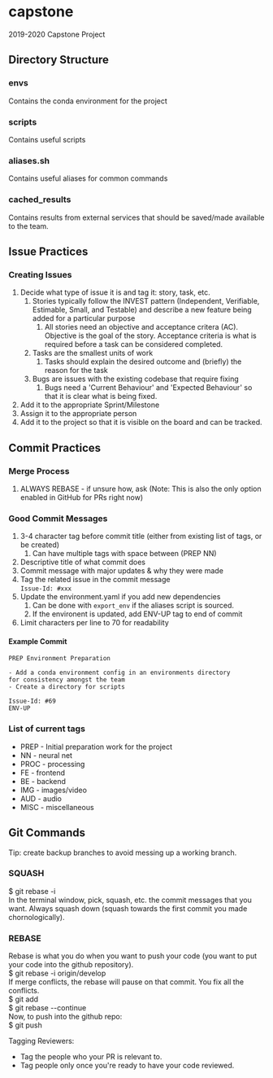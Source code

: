 # capstone
2019-2020 Capstone Project

## Directory Structure

### envs
Contains the conda environment for the project

### scripts
Contains useful scripts

### aliases.sh
Contains useful aliases for common commands

### cached_results
Contains results from external services that should be saved/made available to the team.

## Issue Practices
### Creating Issues
1. Decide what type of issue it is and tag it: story, task, etc.
    1. Stories typically follow the INVEST pattern (Independent, Verifiable, Estimable, Small, and Testable) and describe a new feature being added for a particular purpose
        1. All stories need an objective and acceptance critera (AC). Objective is the goal of the story. Acceptance criteria is what is required before a task can be considered completed.
    1. Tasks are the smallest units of work
        1. Tasks should explain the desired outcome and (briefly) the reason for the task
    1. Bugs are issues with the existing codebase that require fixing
        1. Bugs need a 'Current Behaviour' and 'Expected Behaviour' so that it is clear what is being fixed.
1. Add it to the appropriate Sprint/Milestone
1. Assign it to the appropriate person
1. Add it to the project so that it is visible on the board and can be tracked.

## Commit Practices

### Merge Process
1. ALWAYS REBASE - if unsure how, ask (Note: This is also the only option enabled in GitHub for PRs right now)

### Good Commit Messages
1. 3-4 character tag before commit title (either from existing list of tags, or be created)
    1. Can have multiple tags with space between (PREP NN)
1. Descriptive title of what commit does
1. Commit message with major updates & why they were made
1. Tag the related issue in the commit message</br>
`Issue-Id: #xxx`
1. Update the environment.yaml if you add new dependencies</br>
    1. Can be done with `export_env` if the aliases script is sourced.
    1. If the environent is updated, add ENV-UP tag to end of commit
1. Limit characters per line to 70 for readability


#### Example Commit
```
PREP Environment Preparation

- Add a conda environment config in an environments directory
for consistency amongst the team
- Create a directory for scripts

Issue-Id: #69
ENV-UP
```

### List of current tags
- PREP - Initial preparation work for the project
- NN - neural net
- PROC - processing
- FE - frontend
- BE - backend
- IMG - images/video 
- AUD - audio
- MISC - miscellaneous

## Git Commands
Tip: create backup branches to avoid messing up a working branch.

### SQUASH
$ git rebase -i <br>
In the terminal window, pick, squash, etc. the commit messages that you want. Always squash down (squash towards the first commit you made chornologically).

### REBASE 
Rebase is what you do when you want to push your code (you want to put your code into the github repository). <br>
$ git rebase -i origin/develop <br>
If merge conflicts, the rebase will pause on that commit. You fix all the conflicts. <br>
$ git add <br>
$ git rebase --continue <br>
Now, to push into the github repo: <br>
$ git push <br>

Tagging Reviewers: <br>
- Tag the people who your PR is relevant to. <br>
- Tag people only once you're ready to have your code reviewed. <br>

